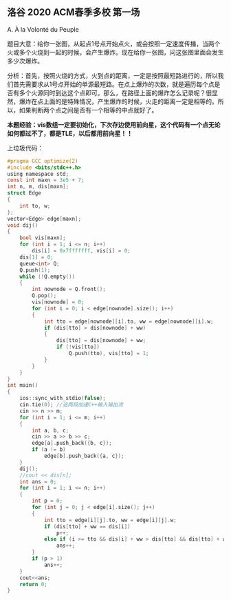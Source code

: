 ## 洛谷 2020 ACM春季多校	第一场

A.	À la Volonté du Peuple

​	题目大意：给你一张图，从起点1号点开始点火，或会按照一定速度传播，当两个火或多个火烧到一起的时候，会产生爆炸。现在给你一张图，问这张图里面会发生多少次爆炸。

​	分析：首先，按照火烧的方式，火到点的距离，一定是按照最短路进行的，所以我们首先需要求从1号点开始的单源最短路。在点上爆炸的次数，就是遍历每个点是否有多个火源同时到达这个点即可。那么，在路径上面的爆炸怎么记录呢？很显然，爆炸在点上面的是特殊情况，产生爆炸的时候，火走的距离一定是相等的。所以，如果判断两个点之间是否有一个相等的中点就好了。

​		**本题经验：vis数组一定要初始化，下次存边使用前向星，这个代码有一个点无论如何都过不了，都是TLE，以后都用前向星！！**

上垃圾代码：

```c
#pragma GCC optimize(2)
#include <bits/stdc++.h>
using namespace std;
const int maxn = 3e5 + 7;
int n, m, dis[maxn];
struct Edge
{
    int to, w;
};
vector<Edge> edge[maxn];
void dij()
{
    bool vis[maxn];
    for (int i = 1; i <= n; i++)
        dis[i] = 0x7fffffff, vis[i] = 0;
    dis[1] = 0;
    queue<int> Q;
    Q.push(1);
    while (!Q.empty())
    {
        int nownode = Q.front();
        Q.pop();
        vis[nownode] = 0;
        for (int i = 0; i < edge[nownode].size(); i++)
        {
            int tto = edge[nownode][i].to, ww = edge[nownode][i].w;
            if (dis[tto] > dis[nownode] + ww)
            {
                dis[tto] = dis[nownode] + ww;
                if (!vis[tto])
                    Q.push(tto), vis[tto] = 1;
            }
        }
    }
}
int main()
{
    ios::sync_with_stdio(false);
    cin.tie(0); //这两段加速C++输入输出流
    cin >> n >> m;
    for (int i = 1; i <= m; i++)
    {
        int a, b, c;
        cin >> a >> b >> c;
        edge[a].push_back({b, c});
        if (a != b)
            edge[b].push_back({a, c});
    }
    dij();
    //cout << dis[n];
    int ans = 0;
    for (int i = 1; i <= n; i++)
    {
        int p = 0;
        for (int j = 0; j < edge[i].size(); j++)
        {
            int tto = edge[i][j].to, ww = edge[i][j].w;
            if (dis[tto] + ww == dis[i])
                p++;
            else if (i >= tto && dis[i] + ww > dis[tto] && dis[tto] + ww > dis[i])
                ans++;
        }
        if (p > 1)
            ans++;
    }
    cout<<ans;
    return 0;
}
```

